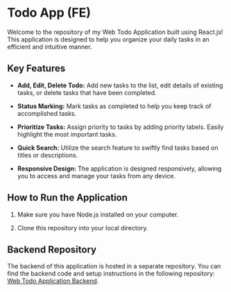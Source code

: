 # Todo App (FE)

Welcome to the repository of my Web Todo Application built using React.js! This application is designed to help you organize your daily tasks in an efficient and intuitive manner.

## Key Features

- **Add, Edit, Delete Todo:** Add new tasks to the list, edit details of existing tasks, or delete tasks that have been completed.

- **Status Marking:** Mark tasks as completed to help you keep track of accomplished tasks.

- **Prioritize Tasks:** Assign priority to tasks by adding priority labels. Easily highlight the most important tasks.

- **Quick Search:** Utilize the search feature to swiftly find tasks based on titles or descriptions.

- **Responsive Design:** The application is designed responsively, allowing you to access and manage your tasks from any device.

## How to Run the Application

1. Make sure you have Node.js installed on your computer.

2. Clone this repository into your local directory.


## Backend Repository

The backend of this application is hosted in a separate repository. You can find the backend code and setup instructions in the following repository: [Web Todo Application Backend](https://github.com/Irfanmqrb25/todo-be).
